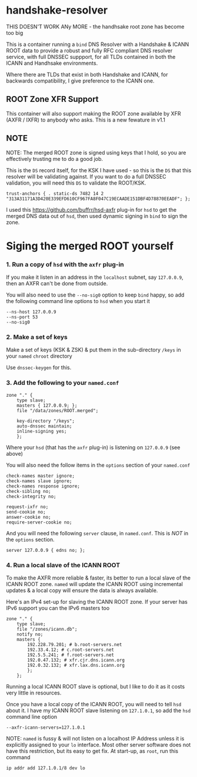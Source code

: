 # handshake-resolver

THIS DOESN'T WORK ANy MORE - the handhsake root zone has become too big



This is a container running a `bind` DNS Resolver with a Handshake &amp; ICANN ROOT data to
provide a robust and fully RFC compliant DNS resolver service, with full DNSSEC suppport, for
all TLDs contained in both the ICANN and Handhsake environments.

Where there are TLDs that exist in both Handshake and ICANN, for backwards compatibility, I give
preference to the ICANN one.


## ROOT Zone XFR Support
This container will also support making the ROOT zone available by XFR (AXFR / IXFR) to anybody who asks.
This is a new fewature in v1.1


## NOTE

NOTE: The merged ROOT zone is signed using keys that I hold, so you are effectively trusting me to
do a good job.

This is the `DS` record itself, for the KSK I have used - so this is the `DS` that this resolver will be validating 
against. If you want to do a full DNSSEC validation, you will need this `DS` to validate the ROOT/KSK.

	trust-anchors { . static-ds 7482 14 2 "313A31171A3D420E339EFD610CF967FA8F047C19ECAADE151DBF4D78870EEADF"; };

I used this https://github.com/buffrr/hsd-axfr plug-in for `hsd` to get the merged DNS data out of `hsd`, then 
used dynamic signing in `bind` to sign the zone.



# Siging the merged ROOT yourself

### 1. Run a copy of `hsd` with the `axfr` plug-in

If you make it listen in an address in the `localhost` subnet, say `127.0.0.9`, then an AXFR can't be done from outside.

You will also need to use the `--no-sig0` option to keep `bind` happy, so add the following command line options to `hsd` when you start it

	--ns-host 127.0.0.9
	--ns-port 53
	--no-sig0


### 2. Make a set of keys

Make a set of keys (KSK & ZSK) & put them in the sub-directory `/keys` in your `named` `chroot` directory

Use `dnssec-keygen` for this.


### 3. Add the following to your `named.conf`

	zone "." {
		type slave;
		masters { 127.0.0.9; };
		file "/data/zones/ROOT.merged";

		key-directory "/keys";
		auto-dnssec maintain;
		inline-signing yes;
		};

Where your `hsd` (that has the `axfr` plug-in) is listening on `127.0.0.9` (see above)

You will also need the follow items in the `options` section of your `named.conf`

	check-names master ignore;
	check-names slave ignore;
	check-names response ignore;
	check-sibling no;
	check-integrity no;

	request-ixfr no;
	send-cookie no;
	answer-cookie no;
	require-server-cookie no;

And you will need the following `server` clause, in `named.conf`. This is *NOT* in the `options` section.

	server 127.0.0.9 { edns no; };


### 4. Run a local slave of the ICANN ROOT

To make the AXFR more reliable & faster, its better to run a local slave of the ICANN ROOT zone. `named` will update the ICANN
ROOT using incremental updates & a local copy will ensure the data is always available.

Here's an IPv4 set-up for slaving the ICANN ROOT zone. If your server has IPv6 support you can the IPv6 masters too

	zone "." {
		type slave;
		file "/zones/icann.db";
		notify no;
		masters {
			192.228.79.201; # b.root-servers.net
			192.33.4.12; # c.root-servers.net
			192.5.5.241; # f.root-servers.net
			192.0.47.132; # xfr.cjr.dns.icann.org
			192.0.32.132; # xfr.lax.dns.icann.org
			};
		};

Running a local ICANN ROOT slave is optional, but I like to do it as it costs very little in resources.

Once you have a local copy of the ICANN ROOT, you will need to tell `hsd` about it.
 I have my ICANN ROOT slave listening on `127.1.0.1`, so add the `hsd` command line option

	--axfr-icann-servers=127.1.0.1

NOTE: `named` is fussy & will not listen on a localhost IP Address unless it is explicitly assigned to your `lo` interface.
Most other server software does not have this restriction, but its easy to get fix. At start-up, as `root`, run this command

	ip addr add 127.1.0.1/8 dev lo



